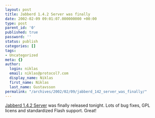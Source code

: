 ```yaml
---
layout: post
title: Jabberd 1.4.2 Server was finally
date: 2002-02-09 09:01:07.000000000 +00:00
type: post
parent_id: '0'
published: true
password: ''
status: publish
categories: []
tags:
- Uncategorized
meta: {}
author:
  login: niklas
  email: niklas@protocol7.com
  display_name: Niklas
  first_name: Niklas
  last_name: Gustavsson
permalink: "/archives/2002/02/09/jabberd_142_server_was_finally/"
---
```

[Jabberd 1.4.2 Server](http://jabberd.jabberstudio.org/1.4/) was finally released tonight. Lots of bug fixes, GPL licens and standardized Flash support. Great!

